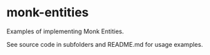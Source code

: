 # monk-entities

Examples of implementing Monk Entities.

See source code in subfolders and README.md for usage examples. 
